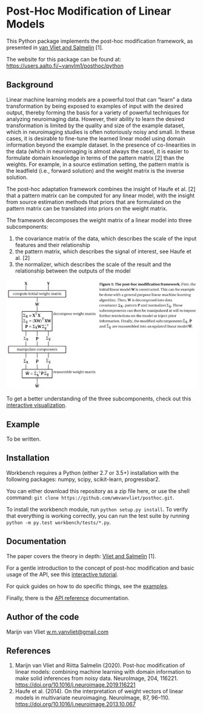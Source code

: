 Post-Hoc Modification of Linear Models
==========

This Python package implements the post-hoc modification framework, as
presented in [van Vliet and Salmelin](https://doi.org/10.1016/j.neuroimage.2019.116221) [1].

The website for this package can be found at:
https://users.aalto.fi/~vanvlm1/posthoc/python

Background
----------

Linear machine learning models are a powerful tool that can “learn” a data
transformation by being exposed to examples of input with the desired output,
thereby forming the basis for a variety of powerful techniques for analyzing
neuroimaging data. However, their ability to learn the desired transformation
is limited by the quality and size of the example dataset, which in
neuroimaging studies is often notoriously noisy and small. In these cases, it
is desirable to fine-tune the learned linear model using domain information
beyond the example dataset. In the presence of co-linearities in the data
(which in neuroimaging is almost always the case), it is easier to formulate
domain knowledge in terms of the pattern matrix [2] than the weights. For
example, in a source estimation setting, the pattern matrix is the leadfield
(i.e., forward solution) and the weight matrix is the inverse solution.

The post-hoc adaptation framework combines the insight of Haufe et al. [2] that a
pattern matrix can be computed for any linear model, with the insight from
source estimation methods that priors that are formulated on the pattern matrix
can be translated into priors on the weight matrix.

The framework decomposes the weight matrix of a linear model into three
subcomponents:

 1. the covariance matrix of the data, which describes the scale of the input features and their relationship
 2. the pattern matrix, which describes the signal of interest, see Haufe et al. [2]
 3. the normalizer, which describes the scale of the result and the relationship between the outputs of the model

![Explanation of the post-hoc framework](doc/images/posthoc.png)

To get a better understanding of the three subcomponents, check out this
[interactive visualization](https://users.aalto.fi/~vanvlm1/posthoc/regression.html>).

Example
-------
To be written.

Installation
------------

Workbench requires a Python (either 2.7 or 3.5+) installation with the
following packages: numpy, scipy, scikit-learn, progressbar2.

You can either download this repository as a zip file here, or use the shell
command: `git clone https://github.com/wmvanvliet/posthoc.git`.

To install the workbench module, run `python setup.py install`. To verify
that everything is working correctly, you can run the test suite by running
`python -m py.test workbench/tests/*.py`.

Documentation
-------------
The paper covers the theory in depth: [Vliet and Salmelin](https://doi.org/10.1016/j.neuroimage.2019.116221>) [1].

For a gentle introduction to the concept of post-hoc modification and basic usage of the API, see this
[interactive tutorial](https://mybinder.org/v2/gh/wmvanvliet/neuroscience_tutorials/master?filepath=posthoc%2Flinear_regression.ipynb).

For quick guides on how to do specific things, see the [examples](https://users.aalto.fi/~vanvlm1/posthoc/python/auto_examples/index.html).

Finally, there is the [API reference](https://users.aalto.fi/~vanvlm1/posthoc/python/api.html) documentation.

Author of the code
------------------

Marijn van Vliet <w.m.vanvliet@gmail.com>

References
----------

1. Marijn van Vliet and Riitta Salmelin (2020). Post-hoc modification of
   linear models: combining machine learning with domain information to make
   solid inferences from noisy data. NeuroImage, 204, 116221.
   https://doi.org/10.1016/j.neuroimage.2019.116221
2. Haufe et al. (2014). On the interpretation of weight vectors of linear
   models in multivariate neuroimaging. NeuroImage, 87, 96–110.
   https://doi.org/10.1016/j.neuroimage.2013.10.067
